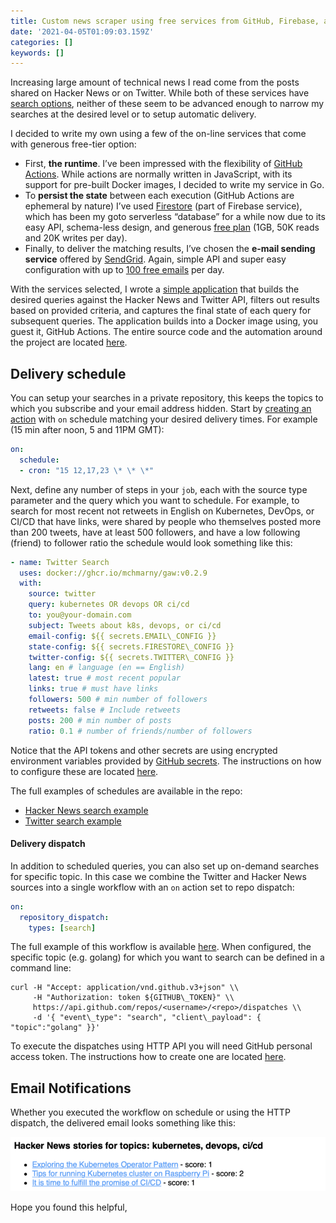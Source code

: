 ```yaml
---
title: Custom news scraper using free services from GitHub, Firebase, and Sengrid
date: '2021-04-05T01:09:03.159Z'
categories: []
keywords: []
---
```


Increasing large amount of technical news I read come from the posts shared on Hacker News or on Twitter. While both of these services have [search options](https://help.twitter.com/en/using-twitter/twitter-advanced-search), neither of these seem to be advanced enough to narrow my searches at the desired level or to setup automatic delivery.

I decided to write my own using a few of the on-line services that come with generous free-tier option:

* First, **the runtime**. I’ve been impressed with the flexibility of [GitHub Actions](https://github.com/features/actions). While actions are normally written in JavaScript, with its support for pre-built Docker images, I decided to write my service in Go.
* To **persist the state** between each execution (GitHub Actions are ephemeral by nature) I’ve used [Firestore](https://firebase.google.com/docs/firestore/) (part of Firebase service), which has been my goto serverless “database” for a while now due to its easy API, schema-less design, and generous [free plan](https://firebase.google.com/pricing/) (1GB, 50K reads and 20K writes per day).
* Finally, to deliver the matching results, I’ve chosen the **e-mail sending service** offered by [SendGrid](https://sendgrid.com). Again, simple API and super easy configuration with up to [100 free emails](https://sendgrid.com/pricing/) per day.

With the services selected, I wrote a [simple application](https://github.com/mchmarny/gaw) that builds the desired queries against the Hacker News and Twitter API, filters out results based on provided criteria, and captures the final state of each query for subsequent queries. The application builds into a Docker image using, you guest it, GitHub Actions. The entire source code and the automation around the project are located [here](https://github.com/mchmarny/gaw).

## Delivery schedule

You can setup your searches in a private repository, this keeps the topics to which you subscribe and your email address hidden. Start by [creating an action](https://docs.github.com/en/actions/quickstart) with `on` schedule matching your desired delivery times. For example (15 min after noon, 5 and 11PM GMT):

```yaml
on:  
  schedule:  
  - cron: "15 12,17,23 \* \* \*"
```

Next, define any number of steps in your `job`, each with the source type parameter and the query which you want to schedule. For example, to search for most recent not retweets in English on Kubernetes, DevOps, or CI/CD that have links, were shared by people who themselves posted more than 200 tweets, have at least 500 followers, and have a low following (friend) to follower ratio the schedule would look something like this:

```yaml
- name: Twitter Search  
  uses: docker://ghcr.io/mchmarny/gaw:v0.2.9  
  with:  
    source: twitter  
    query: kubernetes OR devops OR ci/cd  
    to: you@your-domain.com  
    subject: Tweets about k8s, devops, or ci/cd  
    email-config: ${{ secrets.EMAIL\_CONFIG }}  
    state-config: ${{ secrets.FIRESTORE\_CONFIG }}  
    twitter-config: ${{ secrets.TWITTER\_CONFIG }}  
    lang: en # language (en == English)  
    latest: true # most recent popular  
    links: true # must have links  
    followers: 500 # min number of followers  
    retweets: false # Include retweets  
    posts: 200 # min number of posts  
    ratio: 0.1 # number of friends/number of followers
```

Notice that the API tokens and other secrets are using encrypted environment variables provided by [GitHub secrets](https://docs.github.com/en/actions/reference/encrypted-secrets). The instructions on how to configure these are located [here](https://github.com/mchmarny/gaw#setup).

The full examples of schedules are available in the repo:

*   [Hacker News search example](https://github.com/mchmarny/gaw/blob/main/.github/workflows/schedule-hn.yaml)
*   [Twitter search example](https://github.com/mchmarny/gaw/blob/main/.github/workflows/schedule-tw.yaml)

#### Delivery dispatch

In addition to scheduled queries, you can also set up on-demand searches for specific topic. In this case we combine the Twitter and Hacker News sources into a single workflow with an `on` action set to repo dispatch:

```yaml
on:  
  repository_dispatch:  
    types: [search]
```

The full example of this workflow is available [here](https://github.com/mchmarny/gaw/blob/main/.github/workflows/dispatch-on-topic.yaml). When configured, the specific topic (e.g. golang) for which you want to search can be defined in a command line:

```shell
curl -H "Accept: application/vnd.github.v3+json" \\  
     -H "Authorization: token ${GITHUB\_TOKEN}" \\  
     https://api.github.com/repos/<username>/<repo>/dispatches \\  
     -d '{ "event\_type": "search", "client\_payload": { "topic":"golang" }}'
```

To execute the dispatches using HTTP API you will need GitHub personal access token. The instructions how to create one are located [here](https://docs.github.com/en/github/authenticating-to-github/creating-a-personal-access-token).

## Email Notifications

Whether you executed the workflow on schedule or using the HTTP dispatch, the delivered email looks something like this:

![Workflow Notification](/images/1__hXVNbQCMeQ__u1Ue3zueplA.png)

Hope you found this helpful,